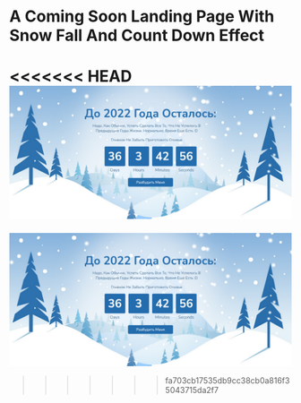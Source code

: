 # A Coming Soon Landing Page With Snow Fall And Count Down Effect
<<<<<<< HEAD
![screen](screen.png)​
=======

![screen](screen.png)​
>>>>>>> fa703cb17535db9cc38cb0a816f35043715da2f7
